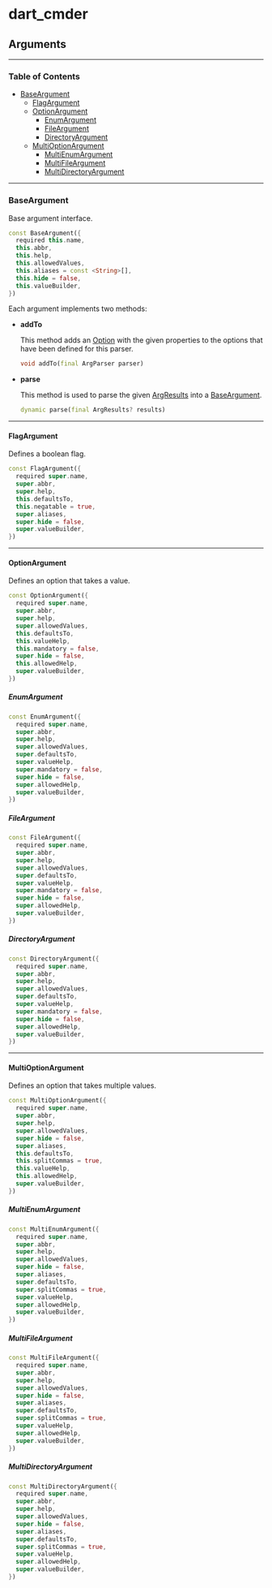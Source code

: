 # dart_cmder

## Arguments

---

### Table of Contents

* [BaseArgument](#baseargument)
  * [FlagArgument](#flagargument)
  * [OptionArgument](#optionargument)
    * [EnumArgument](#enumargument)
    * [FileArgument](#fileargument)
    * [DirectoryArgument](#directoryargument)
  * [MultiOptionArgument](#multioptionargument)
    * [MultiEnumArgument](#multienumargument)
    * [MultiFileArgument](#multifileargument)
    * [MultiDirectoryArgument](#multidirectoryargument) 


---

### BaseArgument

Base argument interface.

```dart
const BaseArgument({
  required this.name,
  this.abbr,
  this.help,
  this.allowedValues,
  this.aliases = const <String>[],
  this.hide = false,
  this.valueBuilder,
})
```

Each argument implements two methods:

- **addTo**

  This method adds an [Option](https://pub.dev/documentation/args/latest/args/Option-class.html)
  with the given properties to the options that have been defined for this parser.

  ```dart
  void addTo(final ArgParser parser)
  ```
  
- **parse**

  This method is used to parse the given [ArgResults](https://pub.dev/documentation/args/latest/args/ArgResults-class.html) 
  into a [BaseArgument](#baseargument).

  ```dart
  dynamic parse(final ArgResults? results)
  ```

---

#### FlagArgument

Defines a boolean flag.

```dart
const FlagArgument({
  required super.name,
  super.abbr,
  super.help,
  this.defaultsTo,
  this.negatable = true,
  super.aliases,
  super.hide = false,
  super.valueBuilder,
})
```
---

#### OptionArgument

Defines an option that takes a value.

```dart
const OptionArgument({
  required super.name,
  super.abbr,
  super.help,
  super.allowedValues,
  this.defaultsTo,
  this.valueHelp,
  this.mandatory = false,
  super.hide = false,
  this.allowedHelp,
  super.valueBuilder,
})
```

##### EnumArgument

```dart
const EnumArgument({
  required super.name,
  super.abbr,
  super.help,
  super.allowedValues,
  super.defaultsTo,
  super.valueHelp,
  super.mandatory = false,
  super.hide = false,
  super.allowedHelp,
  super.valueBuilder,
})
```

##### FileArgument

```dart
const FileArgument({
  required super.name,
  super.abbr,
  super.help,
  super.allowedValues,
  super.defaultsTo,
  super.valueHelp,
  super.mandatory = false,
  super.hide = false,
  super.allowedHelp,
  super.valueBuilder,
})
```

##### DirectoryArgument

```dart
const DirectoryArgument({
  required super.name,
  super.abbr,
  super.help,
  super.allowedValues,
  super.defaultsTo,
  super.valueHelp,
  super.mandatory = false,
  super.hide = false,
  super.allowedHelp,
  super.valueBuilder,
})
```
---

#### MultiOptionArgument

Defines an option that takes multiple values.

```dart
const MultiOptionArgument({
  required super.name,
  super.abbr,
  super.help,
  super.allowedValues,
  super.hide = false,
  super.aliases,
  this.defaultsTo,
  this.splitCommas = true,
  this.valueHelp,
  this.allowedHelp,
  super.valueBuilder,
})
```

##### MultiEnumArgument

```dart
const MultiEnumArgument({
  required super.name,
  super.abbr,
  super.help,
  super.allowedValues,
  super.hide = false,
  super.aliases,
  super.defaultsTo,
  super.splitCommas = true,
  super.valueHelp,
  super.allowedHelp,
  super.valueBuilder,
})
```

##### MultiFileArgument

```dart
const MultiFileArgument({
  required super.name,
  super.abbr,
  super.help,
  super.allowedValues,
  super.hide = false,
  super.aliases,
  super.defaultsTo,
  super.splitCommas = true,
  super.valueHelp,
  super.allowedHelp,
  super.valueBuilder,
})
```

##### MultiDirectoryArgument

```dart
const MultiDirectoryArgument({
  required super.name,
  super.abbr,
  super.help,
  super.allowedValues,
  super.hide = false,
  super.aliases,
  super.defaultsTo,
  super.splitCommas = true,
  super.valueHelp,
  super.allowedHelp,
  super.valueBuilder,
})
```
